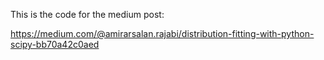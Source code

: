 This is the code for the medium post:

https://medium.com/@amirarsalan.rajabi/distribution-fitting-with-python-scipy-bb70a42c0aed
